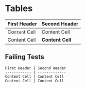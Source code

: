 # Tables

| First Header   | Second Header    |
| -------------- | ---------------- |
| Co`nten`t Cell | Content Cell     |
| Content Cell   | **Content Cell** |

## Failing Tests

```
First Header | Second Header
------------ | -------------
Content Cell | Content Cell
Content Cell | Content Cell
```
